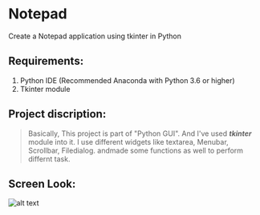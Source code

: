 # Notepad
Create a Notepad application using tkinter in Python

## Requirements:
1. Python IDE (Recommended Anaconda with Python 3.6 or higher)
2. Tkinter module

## Project discription:
> Basically, This project is part of "Python GUI". And I've used **_tkinter_** module into it.
I use different widgets like textarea, Menubar, Scrollbar, Filedialog. andmade some functions as well to perform differnt task.

## Screen Look:

![alt text](https://github.com/jaykothari-github/Notepad/blob/main/Calculator_look.jpg?raw=true)

